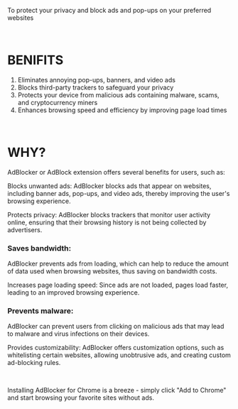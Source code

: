 To protect your privacy and block ads and pop-ups on your preferred websites

<br/>

# BENIFITS

<ol>
<li>Eliminates annoying pop-ups, banners, and video ads </li>
<li>Blocks third-party trackers to safeguard your privacy </li>
<li>Protects your device from malicious ads containing malware, scams, and cryptocurrency miners </li>
<li>Enhances browsing speed and efficiency by improving page load times</li>

 </ol>

<br/>

# WHY?

AdBlocker or AdBlock extension offers several benefits for users, such as:

Blocks unwanted ads: AdBlocker blocks ads that appear on websites, including banner ads, pop-ups, and video ads, thereby improving the user's browsing experience.

Protects privacy: AdBlocker blocks trackers that monitor user activity online, ensuring that their browsing history is not being collected by advertisers.

### Saves bandwidth:

AdBlocker prevents ads from loading, which can help to reduce the amount of data used when browsing websites, thus saving on bandwidth costs.

Increases page loading speed: Since ads are not loaded, pages load faster, leading to an improved browsing experience.

### Prevents malware:

AdBlocker can prevent users from clicking on malicious ads that may lead to malware and virus infections on their devices.

Provides customizability: AdBlocker offers customization options, such as whitelisting certain websites, allowing unobtrusive ads, and creating custom ad-blocking rules.

<br/>

Installing AdBlocker for Chrome is a breeze - simply click "Add to Chrome" and start browsing your favorite sites without ads.
